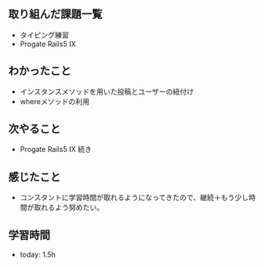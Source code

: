 ## 取り組んだ課題一覧
- タイピング練習
- Progate Rails5 Ⅸ 
## わかったこと
- インスタンスメソッドを用いた投稿とユーザーの紐付け
- whereメソッドの利用
## 次やること
- Progate Rails5 Ⅸ 続き
## 感じたこと
- コンスタントに学習時間が取れるようになってきたので、継続＋もう少し時間が取れるよう努めたい。
## 学習時間
- today: 1.5h
